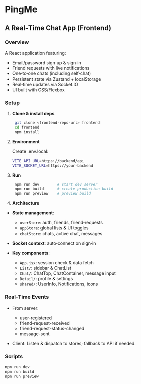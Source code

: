 # PingMe
## A Real‑Time Chat App (Frontend)

### Overview
A React application featuring:
- Email/password sign‑up & sign‑in  
- Friend requests with live notifications  
- One‑to‑one chats (including self‑chat)  
- Persistent state via Zustand + localStorage  
- Real‑time updates via Socket.IO  
- UI built with CSS/Flexbox  

### Setup

1. **Clone & install deps**  
   ```bash
    git clone <frontend-repo-url> frontend
    cd frontend
    npm install
   ```
2. **Environment**
   
   Create .env.local:
    ```bash
    VITE_API_URL=https://backend/api
    VITE_SOCKET_URL=https://your-backend        
    ```

3. **Run**

    ```bash
     npm run dev        # start dev server
     npm run build      # create production build
     npm run preview    # preview build
    ```

4. **Architecture**

  - **State management**:
    - `userStore`: auth, friends, friend‑requests
    - `appStore`: global lists & UI toggles
    - `chatStore`: chats, active chat, messages

   - **Socket context**: auto‑connect on sign‑in
   - **Key components**:
     - `App.jsx`: session check & data fetch
     - `List/`: sidebar & ChatList
     - `Chat/`: ChatTop, ChatContainer, message input
     - `Detail/`: profile & settings
     - `shared/`: UserInfo, Notifications, icons

### **Real‑Time Events**

 - From server:
    - user-registered
    - friend-request-received
    - friend-request-status-changed
    - message-sent

 - Client: Listen & dispatch to stores; fallback to API if needed.

### **Scripts**

```bash
npm run dev
npm run build
npm run preview
```